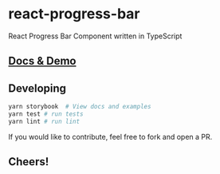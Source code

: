 # react-progress-bar

React Progress Bar Component written in TypeScript

## [Docs & Demo](https://omardiab.com/react-progress-bar)

## Developing

```bash
yarn storybook  # View docs and examples
yarn test # run tests
yarn lint # run lint
```

If you would like to contribute, feel free to fork and open a PR.

## Cheers!
